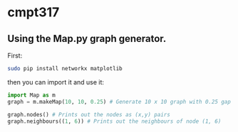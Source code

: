 # cmpt317## Using the Map.py graph generator.First:```shsudo pip install networkx matplotlib```then you can import it and use it:```pythonimport Map as mgraph = m.makeMap(10, 10, 0.25) # Generate 10 x 10 graph with 0.25 gap frequencygraph.nodes() # Prints out the nodes as (x,y) pairsgraph.neighbours((1, 6)) # Prints out the neighbours of node (1, 6)```